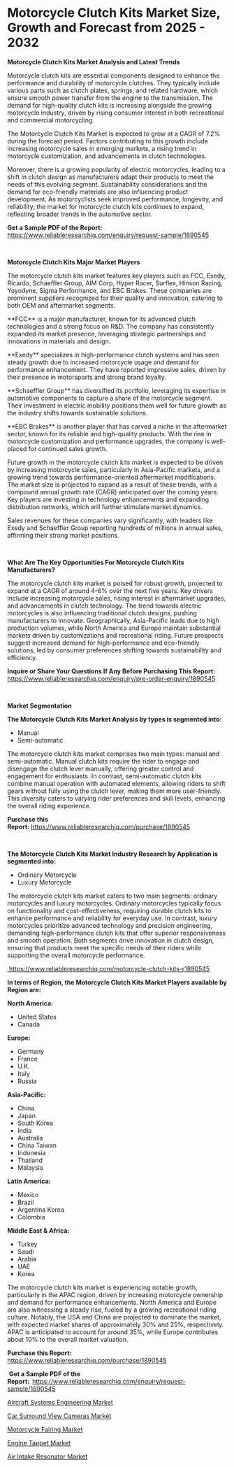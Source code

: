 <p><h1>Motorcycle Clutch Kits Market Size, Growth and Forecast from 2025 - 2032</h1></p><p><strong>Motorcycle Clutch Kits Market Analysis and Latest Trends</strong></p>
<p><p>Motorcycle clutch kits are essential components designed to enhance the performance and durability of motorcycle clutches. They typically include various parts such as clutch plates, springs, and related hardware, which ensure smooth power transfer from the engine to the transmission. The demand for high-quality clutch kits is increasing alongside the growing motorcycle industry, driven by rising consumer interest in both recreational and commercial motorcycling. </p><p>The Motorcycle Clutch Kits Market is expected to grow at a CAGR of 7.2% during the forecast period. Factors contributing to this growth include increasing motorcycle sales in emerging markets, a rising trend in motorcycle customization, and advancements in clutch technologies. </p><p>Moreover, there is a growing popularity of electric motorcycles, leading to a shift in clutch design as manufacturers adapt their products to meet the needs of this evolving segment. Sustainability considerations and the demand for eco-friendly materials are also influencing product development. As motorcyclists seek improved performance, longevity, and reliability, the market for motorcycle clutch kits continues to expand, reflecting broader trends in the automotive sector.</p></p>
<p><strong>Get a Sample PDF of the Report:&nbsp;</strong> <a href="https://www.reliableresearchiq.com/enquiry/request-sample/1890545?utm_campaign=1144&utm_medium=2&utm_source=Github&utm_content=ia&utm_term=30032025&utm_id=motorcycle-clutch-kits">https://www.reliableresearchiq.com/enquiry/request-sample/1890545</a></p>
<p>&nbsp;</p>
<p><strong>Motorcycle Clutch Kits Major Market Players</strong></p>
<p><p>The motorcycle clutch kits market features key players such as FCC, Exedy, Ricardo, Schaeffler Group, AIM Corp, Hyper Racer, Surflex, Hinson Racing, Yoyodyne, Sigma Performance, and EBC Brakes. These companies are prominent suppliers recognized for their quality and innovation, catering to both OEM and aftermarket segments.</p><p>**FCC** is a major manufacturer, known for its advanced clutch technologies and a strong focus on R&D. The company has consistently expanded its market presence, leveraging strategic partnerships and innovations in materials and design. </p><p>**Exedy** specializes in high-performance clutch systems and has seen steady growth due to increased motorcycle usage and demand for performance enhancement. They have reported impressive sales, driven by their presence in motorsports and strong brand loyalty.</p><p>**Schaeffler Group** has diversified its portfolio, leveraging its expertise in automotive components to capture a share of the motorcycle segment. Their investment in electric mobility positions them well for future growth as the industry shifts towards sustainable solutions.</p><p>**EBC Brakes** is another player that has carved a niche in the aftermarket sector, known for its reliable and high-quality products. With the rise in motorcycle customization and performance upgrades, the company is well-placed for continued sales growth.</p><p>Future growth in the motorcycle clutch kits market is expected to be driven by increasing motorcycle sales, particularly in Asia-Pacific markets, and a growing trend towards performance-oriented aftermarket modifications. The market size is projected to expand as a result of these trends, with a compound annual growth rate (CAGR) anticipated over the coming years. Key players are investing in technology enhancements and expanding distribution networks, which will further stimulate market dynamics.</p><p>Sales revenues for these companies vary significantly, with leaders like Exedy and Schaeffler Group reporting hundreds of millions in annual sales, affirming their strong market positions.</p></p>
<p>&nbsp;</p>
<p><strong>What Are The Key Opportunities For Motorcycle Clutch Kits Manufacturers?</strong></p>
<p><p>The motorcycle clutch kits market is poised for robust growth, projected to expand at a CAGR of around 4-6% over the next five years. Key drivers include increasing motorcycle sales, rising interest in aftermarket upgrades, and advancements in clutch technology. The trend towards electric motorcycles is also influencing traditional clutch designs, pushing manufacturers to innovate. Geographically, Asia-Pacific leads due to high production volumes, while North America and Europe maintain substantial markets driven by customizations and recreational riding. Future prospects suggest increased demand for high-performance and eco-friendly solutions, led by consumer preferences shifting towards sustainability and efficiency.</p></p>
<p><strong>Inquire or Share Your Questions If Any Before Purchasing This Report:</strong> <a href="https://www.reliableresearchiq.com/enquiry/pre-order-enquiry/1890545?utm_campaign=1144&utm_medium=2&utm_source=Github&utm_content=ia&utm_term=30032025&utm_id=motorcycle-clutch-kits">https://www.reliableresearchiq.com/enquiry/pre-order-enquiry/1890545</a></p>
<p>&nbsp;</p>
<p><strong>Market Segmentation</strong></p>
<p><strong>The Motorcycle Clutch Kits Market Analysis by types is segmented into:</strong></p>
<p><ul><li>Manual</li><li>Semi-automatic</li></ul></p>
<p><p>The motorcycle clutch kits market comprises two main types: manual and semi-automatic. Manual clutch kits require the rider to engage and disengage the clutch lever manually, offering greater control and engagement for enthusiasts. In contrast, semi-automatic clutch kits combine manual operation with automated elements, allowing riders to shift gears without fully using the clutch lever, making them more user-friendly. This diversity caters to varying rider preferences and skill levels, enhancing the overall riding experience.</p></p>
<p><strong>Purchase this Report:&nbsp;</strong><a href="https://www.reliableresearchiq.com/purchase/1890545?utm_campaign=1144&utm_medium=2&utm_source=Github&utm_content=ia&utm_term=30032025&utm_id=motorcycle-clutch-kits">https://www.reliableresearchiq.com/purchase/1890545</a></p>
<p>&nbsp;</p>
<p><strong>The Motorcycle Clutch Kits Market Industry Research by Application is segmented into:</strong></p>
<p><ul><li>Ordinary Motorcycle</li><li>Luxury Motorcycle</li></ul></p>
<p><p>The motorcycle clutch kits market caters to two main segments: ordinary motorcycles and luxury motorcycles. Ordinary motorcycles typically focus on functionality and cost-effectiveness, requiring durable clutch kits to enhance performance and reliability for everyday use. In contrast, luxury motorcycles prioritize advanced technology and precision engineering, demanding high-performance clutch kits that offer superior responsiveness and smooth operation. Both segments drive innovation in clutch design, ensuring that products meet the specific needs of their riders while supporting the overall motorcycle performance.</p></p>
<p><a href="https://www.reliableresearchiq.com/motorcycle-clutch-kits-r1890545?utm_campaign=1144&utm_medium=2&utm_source=Github&utm_content=ia&utm_term=30032025&utm_id=motorcycle-clutch-kits">&nbsp;https://www.reliableresearchiq.com/motorcycle-clutch-kits-r1890545</a></p>
<p><strong>In terms of Region, the Motorcycle Clutch Kits Market Players available by Region are:</strong></p>
<p>
    <p> <strong> North America: </strong>
        <ul>
            <li>United States</li>
            <li>Canada</li>
        </ul>
        </p> 
    <p> <strong> Europe: </strong>
        <ul>
            <li>Germany</li>
            <li>France</li>
            <li>U.K.</li>
            <li>Italy</li>
            <li>Russia</li>
        </ul>
        </p> 
    <p> <strong> Asia-Pacific: </strong>
        <ul>
            <li>China</li>
            <li>Japan</li>
            <li>South Korea</li>
            <li>India</li>
            <li>Australia</li>
            <li>China Taiwan</li>
            <li>Indonesia</li>
            <li>Thailand</li>
            <li>Malaysia</li>
        </ul>
        </p> 
    <p> <strong> Latin America: </strong>
        <ul>
            <li>Mexico</li>
            <li>Brazil</li>
            <li>Argentina Korea</li>
            <li>Colombia</li>
        </ul>
        </p> 
    <p> <strong> Middle East & Africa: </strong>
        <ul>
            <li>Turkey</li>
            <li>Saudi</li>
            <li>Arabia</li>
            <li>UAE</li>
            <li>Korea</li>
        </ul>
    </p>
    </p>
<p><p>The motorcycle clutch kits market is experiencing notable growth, particularly in the APAC region, driven by increasing motorcycle ownership and demand for performance enhancements. North America and Europe are also witnessing a steady rise, fueled by a growing recreational riding culture. Notably, the USA and China are projected to dominate the market, with expected market shares of approximately 30% and 25%, respectively. APAC is anticipated to account for around 35%, while Europe contributes about 10% to the overall market valuation.</p></p>
<p><strong>Purchase this Report: </strong><a href="https://www.reliableresearchiq.com/purchase/1890545?utm_campaign=1144&utm_medium=2&utm_source=Github&utm_content=ia&utm_term=30032025&utm_id=motorcycle-clutch-kits">https://www.reliableresearchiq.com/purchase/1890545</a></p>
<p>&nbsp;<strong>Get a Sample PDF of the Report:&nbsp;&nbsp;</strong><a href="https://www.reliableresearchiq.com/enquiry/request-sample/1890545?utm_campaign=1144&utm_medium=2&utm_source=Github&utm_content=ia&utm_term=30032025&utm_id=motorcycle-clutch-kits">https://www.reliableresearchiq.com/enquiry/request-sample/1890545</a></p>
<p><strong></strong></p>
<p><p><a href="https://github.com/mukaithaisia/Market-Research-Report-List-1/blob/main/aircraft-systems-engineering-market.md?utm_campaign=1144&utm_medium=2&utm_source=Github&utm_content=ia&utm_term=30032025&utm_id=motorcycle-clutch-kits">Aircraft Systems Engineering Market</a></p><p><a href="https://github.com/claracpegios/Market-Research-Report-List-1/blob/main/car-surround-view-cameras-market.md?utm_campaign=1144&utm_medium=2&utm_source=Github&utm_content=ia&utm_term=30032025&utm_id=motorcycle-clutch-kits">Car Surround View Cameras Market</a></p><p><a href="https://github.com/hiwanatalak/Market-Research-Report-List-1/blob/main/motorcycle-fairing-market.md?utm_campaign=1144&utm_medium=2&utm_source=Github&utm_content=ia&utm_term=30032025&utm_id=motorcycle-clutch-kits">Motorcycle Fairing Market</a></p><p><a href="https://github.com/damjiederyd/Market-Research-Report-List-1/blob/main/engine-tappet-market.md?utm_campaign=1144&utm_medium=2&utm_source=Github&utm_content=ia&utm_term=30032025&utm_id=motorcycle-clutch-kits">Engine Tappet Market</a></p><p><a href="https://github.com/failarustic/Market-Research-Report-List-1/blob/main/air-intake-resonator-market.md?utm_campaign=1144&utm_medium=2&utm_source=Github&utm_content=ia&utm_term=30032025&utm_id=motorcycle-clutch-kits">Air Intake Resonator Market</a></p></p>